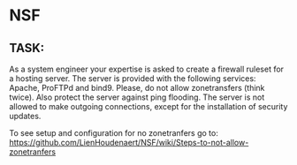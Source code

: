 # NSF

  
## TASK:

As a system engineer your expertise is asked to create a firewall ruleset for a hosting server.
The server is provided with the following services: Apache, ProFTPd and bind9. Please, do not allow zonetransfers (think twice). 
Also protect the server against ping flooding. 
The server is not allowed to make outgoing connections, except for the installation of security updates.


To see setup and configuration for no zonetranfers go to:
https://github.com/LienHoudenaert/NSF/wiki/Steps-to-not-allow-zonetranfers


